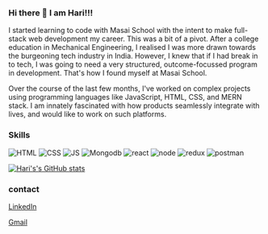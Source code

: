 ### Hi there 👋 I am Hari!!!

 I started learning to code with Masai School with the intent to make full-stack web development my career. This was a bit of a pivot. After a college education in Mechanical Engineering, I realised I was more drawn towards the burgeoning tech industry in India. However, I knew that if I had break in to tech, I was going to need a very structured, outcome-focussed program in development. That's how I found myself at Masai School.

Over the course of the last few months, I've worked on complex projects using programming languages like JavaScript, HTML, CSS, and MERN stack. I am innately fascinated with how products seamlessly integrate with lives, and would like to work on such platforms.

### Skills
 ![HTML](https://img.icons8.com/color/48/000000/html-5--v1.png)
 ![CSS](https://img.icons8.com/color/48/000000/css3.png)
 ![JS](https://img.icons8.com/color/48/000000/javascript--v1.png)
 ![Mongodb](https://img.icons8.com/color/48/000000/mongodb.png)
 ![react](https://img.icons8.com/color/48/000000/react-native.png)
 ![node](https://img.icons8.com/color/48/000000/nodejs.png)
 ![redux](https://img.icons8.com/color/48/000000/redux.png)
 ![postman](https://img.icons8.com/external-tal-revivo-color-tal-revivo/48/000000/external-postman-is-the-only-complete-api-development-environment-logo-color-tal-revivo.png)

 [![Hari's's GitHub stats](https://github-readme-stats.vercel.app/api?username=nHari9)](https://github.com/anuraghazra/github-readme-stats)
 
 ### contact
 [LinkedIn](https://www.linkedin.com/in/hari-kishore-reddy/) 
 
 
 [Gmail](nharikishorereddy9@gmail.com)

